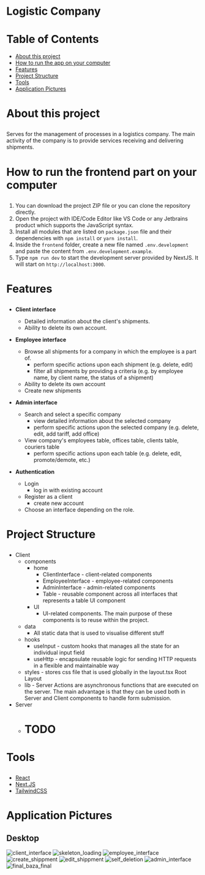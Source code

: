 # Logistic Company

# Table of Contents
- <a href="#about">About this project</a>
- <a href="#how-to-run">How to run the app on your computer</a>
- <a href="#features">Features</a>
- <a href="#project-structure">Project Structure</a>
- <a href="#tools">Tools</a>
- <a href="#application-pictures">Application Pictures</a>

# <p id="about">About this project</p>
Serves for the management of processes in a logistics company. The main activity of the company is to provide services receiving and delivering shipments.

# <p id="how-to-run">How to run the frontend part on your computer</p>

1. You can download the project ZIP file or you can clone the repository directly.
2. Open the project with IDE/Code Editor like VS Code or any Jetbrains product which supports the JavaScript syntax.
3. Install all modules that are listed on `package.json` file and their dependencies with `npm install` or `yarn install`.
4. Inside the `frontend` folder, create a new file named `.env.development` and paste the content from `.env.development.example`.
5. Type `npm run dev` to start the development server provided by NextJS. It will start on `http://localhost:3000`.


# <p id="features">Features</p>

- <strong>Client interface</strong>
    - Detailed information about the client's shipments.
    - Ability to delete its own account.

- <strong>Employee interface</strong>
    - Browse all shipments for a company in which the employee is a part of.
        - perform specific actions upon each shipment (e.g. delete, edit)
        - filter all shipments by providing a criteria (e.g. by employee name, by client name, the status of a shipment)
    - Ability to delete its own account
    - Create new shipments

- <strong>Admin interface</strong>
    - Search and select a specific company
        - view detailed information about the selected company
        - perform specific actions upon the selected company (e.g. delete, edit, add tariff, add office)
    - View company's employees table, offices table, clients table, couriers table
        - perform specific actions upon each table (e.g. delete, edit, promote/demote, etc.)

- <strong>Authentication</strong>
    - Login
        - log in with existing account
    - Register as a client
        - create new account
    - Choose an interface depending on the role.

# <p id="project-structure">Project Structure</p>
- Client
    - components
        - home
            - ClientInterface - client-related components
            - EmployeeInterface - employee-related components
            - AdminInterface - admin-related components
            - Table - reusable component across all interfaces that represents a table UI component
        - UI
            - UI-related components. The main purpose of these components is to reuse within the project.
    - data
        - All static data that is used to visualise different stuff
    - hooks
        - useInput - custom hooks that manages all the state for an individual input field
        - useHttp - encapsulate reusable logic for sending HTTP requests in a flexible and maintainable way
    - styles - stores css file that is used globally in the layout.tsx Root Layout
    - lib - Server Actions are asynchronous functions that are executed on the server. The main advantage is that they can be used both in Server and Client components to handle form submission.
- Server
    - <h1>TODO</h1>

# <p id="tools">Tools</p>

- <a href="https://react.dev/">React</a>
- <a href="https://nextjs.org/">Next.JS</a>
- <a href="https://https://tailwindcss.com/">TailwindCSS</a>

# <p id="application-pictures">Application Pictures</p>

## Desktop
![client_interface](https://github.com/bankov758/logistic-company/assets/80749603/eb50aa4b-6dac-411a-a05c-fe57f10bc660)
![skeleton_loading](https://github.com/bankov758/logistic-company/assets/80749603/f855486f-cae2-4db0-a2ee-2d4068c49556)
![employee_interface](https://github.com/bankov758/logistic-company/assets/80749603/fe038289-87a8-4bcd-8218-89d105281224)
![create_shippment](https://github.com/bankov758/logistic-company/assets/80749603/dc8d5e15-0afd-4d61-aea2-3fd0a14a45ff)
![edit_shippment](https://github.com/bankov758/logistic-company/assets/80749603/1e477dfc-3bf0-4c2a-83b5-0fb295c6bf23)
![self_deletion](https://github.com/bankov758/logistic-company/assets/80749603/eef4c424-fb8e-4cfd-824f-e6678f7aa27c)
![admin_interface](https://github.com/bankov758/logistic-company/assets/80749603/ec2e80c0-5500-4003-aafc-bc232996e5f3)
![final_baza_final](https://github.com/bankov758/logistic-company/assets/74242831/f158bf39-ed8a-40ea-b84d-de96c06f08d0)

